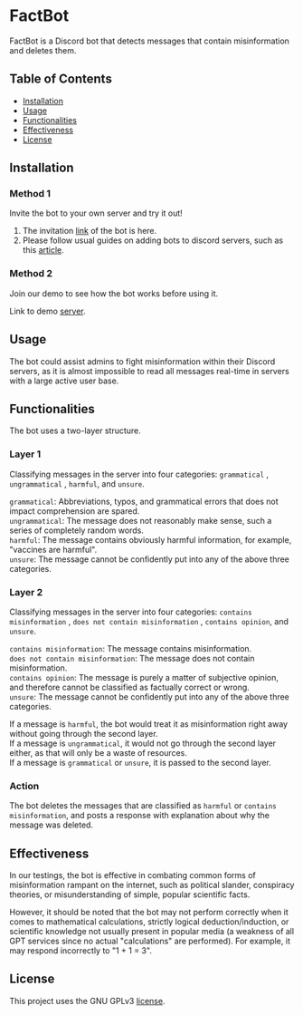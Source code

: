 # FactBot

FactBot is a Discord bot that detects messages that contain misinformation and deletes them. 

## Table of Contents

- [Installation](#installation)
- [Usage](#usage)
- [Functionalities](#functionalities)
- [Effectiveness](#effectiveness)
- [License](#license)

## Installation

### Method 1
Invite the bot to your own server and try it out!

1. The invitation [link](https://discord.com/api/oauth2/authorize?client_id=1084285065493758123&permissions=8&scope=bot) of the bot is here. 
2. Please follow usual guides on adding bots to discord servers, such as this [article](https://www.selecthub.com/resources/how-to-add-bots-to-discord/).

### Method 2
Join our demo to see how the bot works before using it.

Link to demo [server](https://discord.gg/GnfWrMHy). 

## Usage

The bot could assist admins to fight misinformation within their Discord servers, as it is almost impossible to read all messages real-time in servers with a large active user base. 

## Functionalities

The bot uses a two-layer structure. 

### Layer 1 
Classifying messages in the server into four categories: `grammatical` , `ungrammatical` , `harmful`, and `unsure`. 

`grammatical`: Abbreviations, typos, and grammatical errors that does not impact comprehension are spared.  
`ungrammatical`: The message does not reasonably make sense, such a series of completely random words.  
`harmful`: The message contains obviously harmful information, for example, "vaccines are harmful".  
`unsure`: The message cannot be confidently put into any of the above three categories.  

### Layer 2
Classifying messages in the server into four categories: `contains misinformation` , `does not contain misinformation` , `contains opinion`, and `unsure`.

`contains misinformation`: The message contains misinformation.  
`does not contain misinformation`: The message does not contain misinformation.  
`contains opinion`: The message is purely a matter of subjective opinion, and therefore cannot be classified as factually correct or wrong.  
`unsure`: The message cannot be confidently put into any of the above three categories.  

If a message is `harmful`, the bot would treat it as misinformation right away without going through the second layer.  
If a message is `ungrammatical`, it would not go through the second layer either, as that will only be a waste of resources.  
If a message is `grammatical` or `unsure`, it is passed to the second layer.

### Action
The bot deletes the messages that are classified as `harmful` or `contains misinformation`, and posts a response with explanation about why the message was deleted.

## Effectiveness

In our testings, the bot is effective in combating common forms of misinformation rampant on the internet, such as political slander, conspiracy theories, or misunderstanding of simple, popular scientific facts. 

However, it should be noted that the bot may not perform correctly when it comes to mathematical calculations, strictly logical deduction/induction, or scientific knowledge not usually present in popular media (a weakness of all GPT services since no actual "calculations" are performed). For example, it may respond incorrectly to "1 + 1 = 3". 

## License

This project uses the GNU GPLv3 [license](https://github.com/ai-misinformation-hackathon-2023/main/blob/main/LICENSE). 
